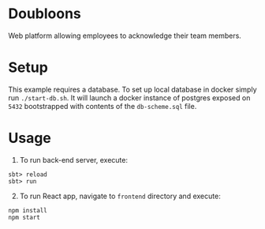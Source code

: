 # Doubloons

Web platform allowing employees to acknowledge their team members.

# Setup
This example requires a database. To set up local database in docker simply run `./start-db.sh`. It will launch a docker instance of postgres exposed on `5432` bootstrapped with contents of the `db-scheme.sql` file.

# Usage
1) To run back-end server, execute:
```
sbt> reload
sbt> run
```
2) To run React app, navigate to `frontend` directory and execute:
```
npm install
npm start
```


